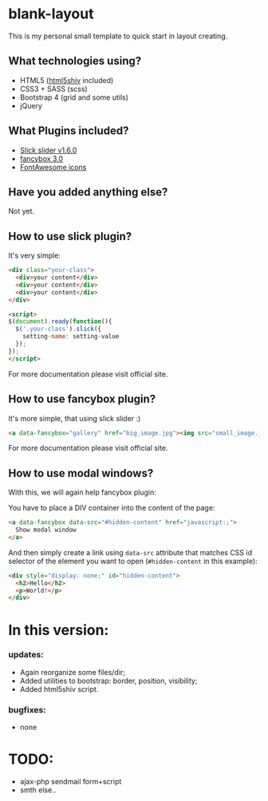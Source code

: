 # blank-layout
This is my personal small template to quick start in layout creating.


## What technologies using?
- HTML5 ([html5shiv](https://github.com/afarkas/html5shiv) included)
- CSS3 + SASS (scss)
- Bootstrap 4 (grid and some utils)
- jQuery

## What Plugins included?
- [Slick slider v1.6.0](http://kenwheeler.github.io/slick/)
- [fancybox 3.0](http://fancyapps.com/fancybox/3/)
- [FontAwesome icons](http://fontawesome.io)

## Have you added anything else?
Not yet.

## How to use slick plugin?
It's very simple:
```html
<div class="your-class">
  <div>your content</div>
  <div>your content</div>
  <div>your content</div>
</div>

<script>
$(document).ready(function(){
  $('.your-class').slick({
    setting-name: setting-value
  });
});
</script>
```

For more documentation please visit official site.

## How to use fancybox plugin?
It's more simple, that using slick slider :)
```html
<a data-fancybox="gallery" href="big_image.jpg"><img src="small_image.jpg"></a>
```

For more documentation please visit official site.

## How to use modal windows?

With this, we will again help fancybox plugin:

You have to place a DIV container into the content of the page:
```html
<a data-fancybox data-src="#hidden-content" href="javascript:;">
  Show modal window
</a>
```

And then simply create a link using `data-src` attribute that matches CSS id selector of the element you want to open (`#hidden-content` in this example):
```html
<div style="display: none;" id="hidden-content">
  <h2>Hello</h2>
  <p>World!</p>
</div>
```

# In this version:
### updates:
- Again reorganize some files/dir;
- Added utilities to bootstrap: border, position, visibility;
- Added html5shiv script.

### bugfixes:
- none

# TODO:
- ajax-php sendmail form+script
- smth else..